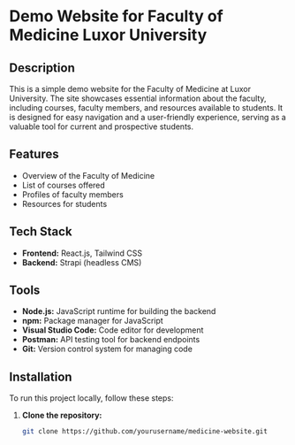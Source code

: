 #  Demo Website for Faculty of Medicine Luxor University

## Description
This is a simple demo website for the Faculty of Medicine at Luxor University. The site showcases essential information about the faculty, including courses, faculty members, and resources available to students. It is designed for easy navigation and a user-friendly experience, serving as a valuable tool for current and prospective students.

## Features
- Overview of the Faculty of Medicine
- List of courses offered
- Profiles of faculty members
- Resources for students

## Tech Stack
- **Frontend:** React.js, Tailwind CSS
- **Backend:** Strapi (headless CMS)

## Tools
- **Node.js:** JavaScript runtime for building the backend
- **npm:** Package manager for JavaScript
- **Visual Studio Code:** Code editor for development
- **Postman:** API testing tool for backend endpoints
- **Git:** Version control system for managing code

## Installation
To run this project locally, follow these steps:

1. **Clone the repository:**
   ```bash
   git clone https://github.com/yourusername/medicine-website.git
   ```

   
